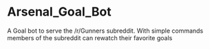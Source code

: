 # Arsenal_Goal_Bot
A Goal bot to serve the /r/Gunners subreddit.  With simple commands members of the subreddit can rewatch their favorite goals
